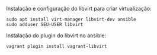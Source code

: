 Instalação e configuração do libvirt para criar virtualização:

    sudo apt install virt-manager libvirt-dev ansible
    sudo adduser SEU-USER libvirt

Instalação do plugin do libvirt no ansible:

    vagrant plugin install vagrant-libvirt


    